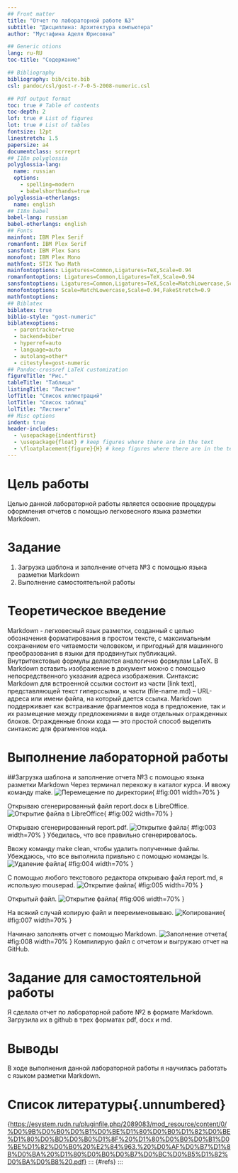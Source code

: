 ```yaml
---
## Front matter
title: "Отчет по лабораторной работе №3"
subtitle: "Дисциплина: Архитектура компьютера"
author: "Мустафина Аделя Юрисовна"

## Generic otions
lang: ru-RU
toc-title: "Содержание"

## Bibliography
bibliography: bib/cite.bib
csl: pandoc/csl/gost-r-7-0-5-2008-numeric.csl

## Pdf output format
toc: true # Table of contents
toc-depth: 2
lof: true # List of figures
lot: true # List of tables
fontsize: 12pt
linestretch: 1.5
papersize: a4
documentclass: scrreprt
## I18n polyglossia
polyglossia-lang:
  name: russian
  options:
	- spelling=modern
	- babelshorthands=true
polyglossia-otherlangs:
  name: english
## I18n babel
babel-lang: russian
babel-otherlangs: english
## Fonts
mainfont: IBM Plex Serif
romanfont: IBM Plex Serif
sansfont: IBM Plex Sans
monofont: IBM Plex Mono
mathfont: STIX Two Math
mainfontoptions: Ligatures=Common,Ligatures=TeX,Scale=0.94
romanfontoptions: Ligatures=Common,Ligatures=TeX,Scale=0.94
sansfontoptions: Ligatures=Common,Ligatures=TeX,Scale=MatchLowercase,Scale=0.94
monofontoptions: Scale=MatchLowercase,Scale=0.94,FakeStretch=0.9
mathfontoptions:
## Biblatex
biblatex: true
biblio-style: "gost-numeric"
biblatexoptions:
  - parentracker=true
  - backend=biber
  - hyperref=auto
  - language=auto
  - autolang=other*
  - citestyle=gost-numeric
## Pandoc-crossref LaTeX customization
figureTitle: "Рис."
tableTitle: "Таблица"
listingTitle: "Листинг"
lofTitle: "Список иллюстраций"
lotTitle: "Список таблиц"
lolTitle: "Листинги"
## Misc options
indent: true
header-includes:
  - \usepackage{indentfirst}
  - \usepackage{float} # keep figures where there are in the text
  - \floatplacement{figure}{H} # keep figures where there are in the text
---
```


# Цель работы
Целью данной лабораторной работы является освоение процедуры оформления отчетов с помощью легковесного языка разметки Markdown.

# Задание

1. Загрузка шаблона и заполнение отчета №3 с помощью языка разметки Markdown
2. Выполнение самостоятельной работы

# Теоретическое введение

Markdown - легковесный язык разметки, созданный с целью обозначения форматирования в простом тексте, 
с максимальным сохранением его читаемости человеком, и пригодный для машинного преобразования в языки 
для продвинутых публикаций. Внутритекстовые формулы делаются аналогично формулам LaTeX. В Markdown 
вставить изображение в документ можно с помощью непосредственного указания адреса изображения. 
Синтаксис Markdown для встроенной ссылки состоит из части [link text], представляющей текст гиперссылки, 
и части (file-name.md) – URL-адреса или имени файла, на который дается ссылка. Markdown поддерживает как 
встраивание фрагментов кода в предложение, так и их размещение между предложениями в виде отдельных 
огражденных блоков. Огражденные блоки кода — это простой способ выделить синтаксис для фрагментов кода.


# Выполнение лабораторной работы
##Загрузка шаблона и заполнение отчета №3 с помощью языка разметки Markdown
Через терминал перехожу в каталог курса. И ввожу команду make.
![Перемещение по директории](/home/aymustafina/Загрузки/photo_5210860173156016187_w.jpg){
#fig:001 width=70% }

Открываю сгенерированный файл report.docx в LibreOffice.
![Открытие файла в LibreOffice](/home/aymustafina/Загрузки/photo_5210860173156016191_w.jpg){
#fig:002 width=70% }

Открываю сгенерированный report.pdf.
![Открытие файла](/home/aymustafina/Загрузки/photo_5210860173156016189_w.jpg){
#fig:003 width=70% }
Убедилась, что все правильно сгенерировалось.

Ввожу команду make clean, чтобы удалить полученные файлы. Убеждаюсь, что все выполнила привльно с помощью команды ls.
![Удаление файла](/home/aymustafina/Загрузки/photo_5210860173156016199_x.jpg){
#fig:004 width=70% }

С помощью любого текстового редактора открываю файл report.md, я использую mousepad.
![Открытие файла](/home/aymustafina/Загрузки/photo_5210860173156016200_y.jpg){
#fig:005 width=70% }

Открытый файл.
![Открытие файла](/home/aymustafina/Загрузки/photo_5210860173156016198_x.jpg){
#fig:006 width=70% }


На всякий случай копирую файл и пеереименовываю.
![Копирование](/home/aymustafina/Загрузки/photo_5210860173156016202_x.jpg){
#fig:007 width=70% }

Начинаю заполнять отчет с помощью Markdown.
![Заполнение отчета](/home/aymustafina/Загрузки/photo_5210860173156016269_x.jpg){
#fig:008 width=70% }
Компилирую файл с отчетом и выгружаю отчет на GitHub.

# Задание для самостоятельной работы

Я сделала отчет по лабораторной работе №2 в формате Markdown.
Загрузила их в github в трех форматах  pdf, docx и md.

# Выводы

В ходе выполнения данной лабораторной работы я научилась работать с языком разметки Markdown.

# Список литературы{.unnumbered}
{https://esystem.rudn.ru/pluginfile.php/2089083/mod_resource/content/0/%D0%9B%D0%B0%D0%B1%D0%BE%D1%80%D0%B0%D1%82%D0%BE%D1%80%D0%BD%D0%B0%D1%8F%20%D1%80%D0%B0%D0%B1%D0%BE%D1%82%D0%B0%20%E2%84%963.%20%D0%AF%D0%B7%D1%8B%D0%BA%20%D1%80%D0%B0%D0%B7%D0%BC%D0%B5%D1%82%D0%BA%D0%B8%20.pdf}
::: {#refs}
:::
